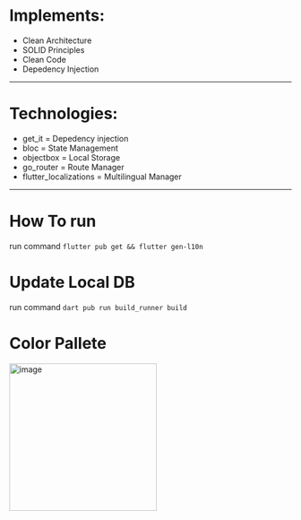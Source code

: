 # Implements:
- Clean Architecture
- SOLID Principles
- Clean Code
- Depedency Injection
---
# Technologies:
- get_it = Depedency injection
- bloc = State Management
- objectbox = Local Storage
- go_router = Route Manager
- flutter_localizations = Multilingual Manager
---
# How To run
run command `flutter pub get && flutter gen-l10n` 

# Update Local DB
run command `dart pub run build_runner build`

# Color Pallete
<img width="263" alt="image" src="https://github.com/memspace/zefyr/assets/18584572/7e3e8353-1240-49c5-81e9-bbf8561fd9be">